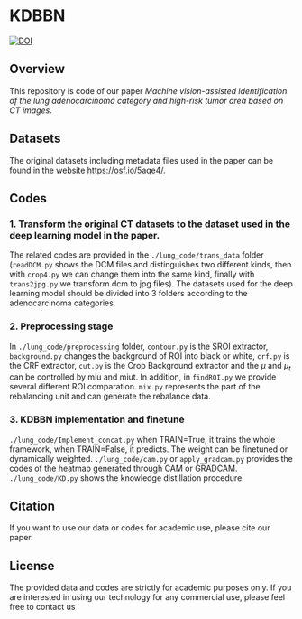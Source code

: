 # KDBBN
[![DOI](https://zenodo.org/badge/454431366.svg)](https://zenodo.org/badge/latestdoi/454431366)
## Overview
This repository is code of our paper *Machine vision-assisted identification of the lung adenocarcinoma category and high-risk tumor area based on CT images*.

## Datasets
The original datasets including metadata files used in the paper can be found in the website https://osf.io/5aqe4/.

## Codes

### 1. Transform the original CT datasets to the dataset used in the deep learning model in the paper.
The related codes are provided in the `./lung_code/trans_data` folder (`readDCM.py` shows the DCM files and distinguishes two different kinds, then with `crop4.py` we can change them into the same kind, finally with `trans2jpg.py` we transform dcm to jpg files). The datasets used for the deep learning model should be divided into 3 folders according to the adenocarcinoma categories.

### 2. Preprocessing stage
In `./lung_code/preprocessing` folder, `contour.py` is the SROI extractor, `background.py` changes the background of ROI into black or white, `crf.py` is the CRF extractor, `cut.py` is the Crop Background extractor and the $\mu$ and $\mu_t$ can be controlled by miu and miut. In addition, in `findROI.py` we provide several different ROI comparation. `mix.py` represents the part of the rebalancing unit and can generate the rebalance data.

### 3. KDBBN implementation and finetune
`./lung_code/Implement_concat.py` when TRAIN=True, it trains the whole framework, when TRAIN=False, it predicts. The weight can be finetuned or dynamically weighted. `./lung_code/cam.py` or `apply_gradcam.py` provides the codes of the heatmap generated through CAM or GRADCAM. `./lung_code/KD.py` shows the knowledge distillation procedure.

## Citation
If you want to use our data or codes for academic use, please cite our paper.

## License
The provided data and codes are strictly for academic purposes only. If you are interested in using our technology for any commercial use, please feel free to contact us

